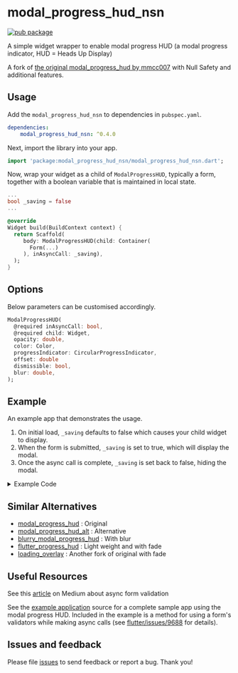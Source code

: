 # modal_progress_hud_nsn
[![pub package](https://img.shields.io/pub/v/modal_progress_hud_nsn.svg)](https://pub.dartlang.org/packages/modal_progress_hud_nsn)


A simple widget wrapper to enable modal progress HUD (a modal progress indicator, HUD = Heads Up Display)


A fork of [the original modal_progress_hud by mmcc007](https://github.com/mmcc007/modal_progress_hud) with Null Safety and additional features.

## Usage

Add the `modal_progress_hud_nsn` to dependencies in `pubspec.yaml`.

```yml
dependencies:
    modal_progress_hud_nsn: ^0.4.0
```

Next, import the library into your app.

```dart
import 'package:modal_progress_hud_nsn/modal_progress_hud_nsn.dart';
```

Now, wrap your widget as a child of `ModalProgressHUD`, typically a form, together with a boolean variable that is maintained in local state.

```dart
...
bool _saving = false
...

@override
Widget build(BuildContext context) {
  return Scaffold(
     body: ModalProgressHUD(child: Container(
       Form(...)
     ), inAsyncCall: _saving),
  );
}
```

## Options

Below parameters can be customised accordingly.

```dart
ModalProgressHUD(
  @required inAsyncCall: bool,
  @required child: Widget,
  opacity: double,
  color: Color,
  progressIndicator: CircularProgressIndicator,
  offset: double
  dismissible: bool,
  blur: double,
);
```

## Example

An example app that demonstrates the usage.

1. On initial load, `_saving` defaults to false which causes your child widget to display.
2. When the form is submitted, `_saving` is set to true, which will display the modal.
3. Once the async call is complete, `_saving` is set back to false, hiding the modal.

<details>
<summary>Example Code </summary>

```dart
class SettingsPage extends StatefulWidget {
  @override
  _SettingsPageState createState() => new _SettingsPageState();
}

class _SettingsPageState extends State<SettingsPage> {
  bool _saving = false;

  void _submit() {

    setState(() {
      _saving = true;
    });

    //Simulate a service call
    print('submitting to backend...');
    new Future.delayed(new Duration(seconds: 4), () {
      setState(() {
        _saving = false;
      });
    });
  }

  Widget _buildWidget() {
    return new Form(
      child: new Column(
        children: [
          new SwitchListTile(
            title: const Text('Bedroom'),
            value: _bedroom,
            onChanged: (bool value) {
              setState(() {
                _bedroom = value;
              });
            },
            secondary: const Icon(Icons.hotel),
          ),
          new RaisedButton(
            onPressed: _submit,
            child: new Text('Save'),
          ),
        ],
      ),
    );
  }

  @override
  Widget build(BuildContext context) {
    return new Scaffold(
      appBar: new AppBar(
        title: new Text('Flutter Progress Indicator Demo'),
        backgroundColor: Colors.blue,
      ),
      body: ModalProgressHUD(child: _buildWidget(), inAsyncCall: _saving),
    );
  }
}
```
</details>

## Similar Alternatives

* [modal_progress_hud](https://pub.dev/packages/modal_progress_hud) : Original
* [modal_progress_hud_alt](https://pub.dev/packages/modal_progress_hud_alt) : Alternative
* [blurry_modal_progress_hud](https://pub.dev/packages/blurry_modal_progress_hud) : With blur
* [flutter_progress_hud](https://pub.dev/packages/flutter_progress_hud) : Light weight and with fade
* [loading_overlay](https://pub.dev/packages/loading_overlay) : Another fork of original with fade



## Useful Resources

 See this [article](https://medium.com/@nocnoc/the-secret-to-async-validation-on-flutter-forms-4b273c667c03) on Medium about async form validation

See the [example application](https://github.com/kphanipavan/modal_progress_hud_nsn/tree/master/example) source
for a complete sample app using the modal progress HUD. Included in the
example is a method for using a form's validators while making async
calls (see [flutter/issues/9688](https://github.com/flutter/flutter/issues/9688) for details).

## Issues and feedback

Please file [issues](https://github.com/kphanipavan/modal_progress_hud_nsn/issues/new)
to send feedback or report a bug. Thank you!
